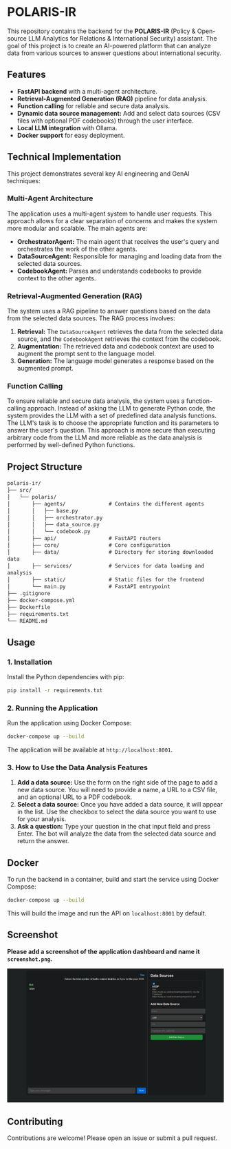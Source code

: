 # POLARIS-IR

This repository contains the backend for the **POLARIS-IR** (Policy & Open-source LLM Analytics for Relations & International Security) assistant. The goal of this project is to create an AI-powered platform that can analyze data from various sources to answer questions about international security.

## Features

- **FastAPI backend** with a multi-agent architecture.
- **Retrieval-Augmented Generation (RAG)** pipeline for data analysis.
- **Function calling** for reliable and secure data analysis.
- **Dynamic data source management:** Add and select data sources (CSV files with optional PDF codebooks) through the user interface.
- **Local LLM integration** with Ollama.
- **Docker support** for easy deployment.

## Technical Implementation

This project demonstrates several key AI engineering and GenAI techniques:

### Multi-Agent Architecture

The application uses a multi-agent system to handle user requests. This approach allows for a clear separation of concerns and makes the system more modular and scalable. The main agents are:

- **OrchestratorAgent:** The main agent that receives the user's query and orchestrates the work of the other agents.
- **DataSourceAgent:** Responsible for managing and loading data from the selected data sources.
- **CodebookAgent:** Parses and understands codebooks to provide context to the other agents.

### Retrieval-Augmented Generation (RAG)

The system uses a RAG pipeline to answer questions based on the data from the selected data sources. The RAG process involves:

1.  **Retrieval:** The `DataSourceAgent` retrieves the data from the selected data source, and the `CodebookAgent` retrieves the context from the codebook.
2.  **Augmentation:** The retrieved data and codebook context are used to augment the prompt sent to the language model.
3.  **Generation:** The language model generates a response based on the augmented prompt.

### Function Calling

To ensure reliable and secure data analysis, the system uses a function-calling approach. Instead of asking the LLM to generate Python code, the system provides the LLM with a set of predefined data analysis functions. The LLM's task is to choose the appropriate function and its parameters to answer the user's question. This approach is more secure than executing arbitrary code from the LLM and more reliable as the data analysis is performed by well-defined Python functions.

## Project Structure

```
polaris-ir/
├── src/
│   └── polaris/
│       ├── agents/              # Contains the different agents
│       │   ├── base.py
│       │   ├── orchestrator.py
│       │   ├── data_source.py
│       │   └── codebook.py
│       ├── api/                 # FastAPI routers
│       ├── core/                # Core configuration
│       ├── data/                # Directory for storing downloaded data
│       ├── services/            # Services for data loading and analysis
│       ├── static/              # Static files for the frontend
│       └── main.py              # FastAPI entrypoint
├── .gitignore
├── docker-compose.yml
├── Dockerfile
├── requirements.txt
└── README.md
```

## Usage

### 1. Installation

Install the Python dependencies with pip:

```bash
pip install -r requirements.txt
```

### 2. Running the Application

Run the application using Docker Compose:

```bash
docker-compose up --build
```

The application will be available at `http://localhost:8001`.

### 3. How to Use the Data Analysis Features

1.  **Add a data source:** Use the form on the right side of the page to add a new data source. You will need to provide a name, a URL to a CSV file, and an optional URL to a PDF codebook.
2.  **Select a data source:** Once you have added a data source, it will appear in the list. Use the checkbox to select the data source you want to use for your analysis.
3.  **Ask a question:** Type your question in the chat input field and press Enter. The bot will analyze the data from the selected data source and return the answer.

## Docker

To run the backend in a container, build and start the service using Docker Compose:

```bash
docker-compose up --build
```

This will build the image and run the API on `localhost:8001` by default.

## Screenshot

**Please add a screenshot of the application dashboard and name it `screenshot.png`.**

![Chatbot Screenshot](screenshot.png)

## Contributing

Contributions are welcome! Please open an issue or submit a pull request.
